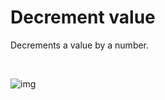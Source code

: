 # Decrement value

Decrements a value by a number.


<br/>

![img](https://profitbasedocs.blob.core.windows.net/flowimages/builtInFlow.png)

<br/>
